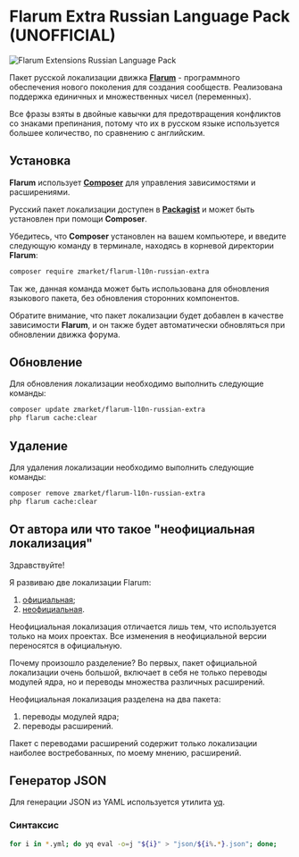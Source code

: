 # Flarum Extra Russian Language Pack (UNOFFICIAL)

![Flarum Extensions Russian Language Pack](https://upload.wikimedia.org/wikipedia/commons/thumb/9/94/Flag-map_of_Russia.svg/2560px-Flag-map_of_Russia.svg.png)

Пакет русской локализации движка [**Flarum**](https://flarum.org/) - программного обеспечения нового поколения для создания сообществ. Реализована поддержка единичных и множественных чисел (переменных).

Все фразы взяты в двойные кавычки для предотвращения конфликтов со знаками препинания, потому что их в русском языке используется большее количество, по сравнению с английским.

## Установка

**Flarum** использует [**Composer**](https://getcomposer.org/) для управления зависимостями и расширениями.

Русский пакет локализации доступен в [**Packagist**](https://packagist.org/packages/zmarket/flarum-l10n-russian-extra) и может быть установлен при помощи **Composer**.

Убедитесь, что **Composer** установлен на вашем компьютере, и введите следующую команду в терминале, находясь в корневой директории **Flarum**:

```sh
composer require zmarket/flarum-l10n-russian-extra
```

Так же, данная команда может быть использована для обновления языкового пакета, без обновления сторонних компонентов.

Обратите внимание, что пакет локализации будет добавлен в качестве зависимости **Flarum**, и он также будет автоматически обновляться при обновлении движка форума.

## Обновление

Для обновления локализации необходимо выполнить следующие команды:

```sh
composer update zmarket/flarum-l10n-russian-extra
php flarum cache:clear
```

## Удаление

Для удаления локализации необходимо выполнить следующие команды:

```sh
composer remove zmarket/flarum-l10n-russian-extra
php flarum cache:clear
```

## От автора или что такое "неофициальная локализация"

Здравствуйте!

Я развиваю две локализации Flarum:

1. [официальная](https://github.com/flarum-lang/russian);
2. [неофициальная](https://github.com/zbox/flarum-l10n-russian-extra).

Неофициальная локализация отличается лишь тем, что используется только на моих проектах. Все изменения в неофициальной версии переносятся в официальную.

Почему произошло разделение? Во первых, пакет официальной локализации очень большой, включает в себя не только переводы модулей ядра, но и переводы множества различных расширений.

Неофициальная локализация разделена на два пакета:

1. переводы модулей ядра;
2. переводы расширений.

Пакет с переводами расширений содержит только локализации наиболее востребованных, по моему мнению, расширений.

## Генератор JSON

Для генерации JSON из YAML используется утилита [yq](https://github.com/mikefarah/yq).

### Синтаксис

```sh
for i in *.yml; do yq eval -o=j "${i}" > "json/${i%.*}.json"; done;
```
